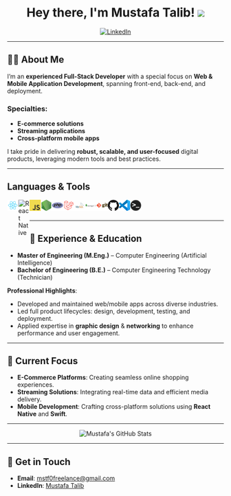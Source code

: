 <!-- Replace 'mstf0ta-app' with your actual GitHub username if different -->
<h1 align="center">Hey there, I'm Mustafa Talib! <img src="https://media.giphy.com/media/hvRJCLFzcasrR4ia7z/giphy.gif" width="35"></h1>

<p align="center">
  <a href="https://www.linkedin.com/in/mstf0ta/">
    <img alt="LinkedIn" src="https://img.shields.io/badge/LinkedIn-Connect-blue?style=for-the-badge&logo=linkedin">
  </a>
</p>

---

## 👨‍💻 About Me
I’m an **experienced Full-Stack Developer** with a special focus on **Web & Mobile Application Development**, spanning front-end, back-end, and deployment.

### Specialties:
- **E-commerce solutions**  
- **Streaming applications**  
- **Cross-platform mobile apps**

I take pride in delivering **robust, scalable, and user-focused** digital products, leveraging modern tools and best practices.

---

##  Languages & Tools
<p>
  <img align="left" alt="React" width="26px" src="https://raw.githubusercontent.com/github/explore/main/topics/react/react.png" />
  <img align="left" alt="React Native" width="26px" src="https://reactnative.dev/img/header_logo.svg" />
  <img align="left" alt="JavaScript" width="26px" src="https://raw.githubusercontent.com/github/explore/main/topics/javascript/javascript.png" />
  <img align="left" alt="Node.js" width="26px" src="https://raw.githubusercontent.com/github/explore/main/topics/nodejs/nodejs.png" />
  <img align="left" alt="PHP" width="26px" src="https://raw.githubusercontent.com/github/explore/main/topics/php/php.png" />
  <img align="left" alt="Laravel" width="26px" src="https://raw.githubusercontent.com/github/explore/main/topics/laravel/laravel.png" />
  <img align="left" alt="MySQL" width="26px" src="https://raw.githubusercontent.com/github/explore/main/topics/mysql/mysql.png" />
  <img align="left" alt="MongoDB" width="26px" src="https://raw.githubusercontent.com/github/explore/main/topics/mongodb/mongodb.png" />
  <img align="left" alt="Git" width="26px" src="https://raw.githubusercontent.com/github/explore/main/topics/git/git.png" />
  <img align="left" alt="GitHub" width="26px" src="https://raw.githubusercontent.com/github/explore/main/topics/github/github.png" />
  <img align="left" alt="Visual Studio Code" width="26px" src="https://raw.githubusercontent.com/github/explore/main/topics/visual-studio-code/visual-studio-code.png" />
  <img align="left" alt="Terminal" width="26px" src="https://raw.githubusercontent.com/github/explore/main/topics/terminal/terminal.png" />
</p>
<br />
<br />

---

## 💼 Experience & Education
- **Master of Engineering (M.Eng.)** – Computer Engineering (Artificial Intelligence)  
- **Bachelor of Engineering (B.E.)** – Computer Engineering Technology (Technician)  

**Professional Highlights**:  
- Developed and maintained web/mobile apps across diverse industries.  
- Led full product lifecycles: design, development, testing, and deployment.  
- Applied expertise in **graphic design** & **networking** to enhance performance and user engagement.

---

## 🔭 Current Focus
- **E-Commerce Platforms**: Creating seamless online shopping experiences.  
- **Streaming Solutions**: Integrating real-time data and efficient media delivery.  
- **Mobile Development**: Crafting cross-platform solutions using **React Native** and **Swift**.

---


<p align="center">
  <img
    src="https://github-readme-stats.vercel.app/api?username=mstf0ta-app&show_icons=true&theme=radical"
    alt="Mustafa's GitHub Stats"
  />
</p>



---

## 🤝 Get in Touch
- **Email**: [mstf0freelance@gmail.com](mailto:mstf0freelance@gmail.com)  
- **LinkedIn**: [Mustafa Talib](https://www.linkedin.com/in/mstf0ta/)

